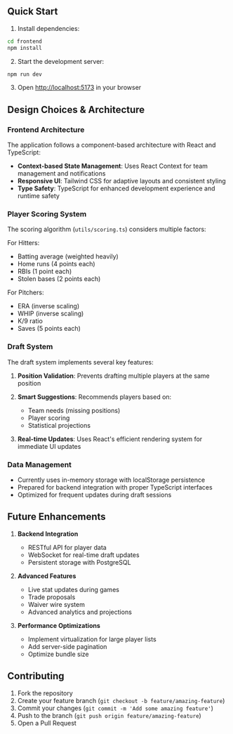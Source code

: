 ## Quick Start

1. Install dependencies:
```bash
cd frontend
npm install
```

2. Start the development server:
```bash
npm run dev
```

3. Open [http://localhost:5173](http://localhost:5173) in your browser

## Design Choices & Architecture

### Frontend Architecture

The application follows a component-based architecture with React and TypeScript:

- **Context-based State Management**: Uses React Context for team management and notifications
- **Responsive UI**: Tailwind CSS for adaptive layouts and consistent styling
- **Type Safety**: TypeScript for enhanced development experience and runtime safety

### Player Scoring System

The scoring algorithm (`utils/scoring.ts`) considers multiple factors:

For Hitters:
- Batting average (weighted heavily)
- Home runs (4 points each)
- RBIs (1 point each)
- Stolen bases (2 points each)

For Pitchers:
- ERA (inverse scaling)
- WHIP (inverse scaling)
- K/9 ratio
- Saves (5 points each)

### Draft System

The draft system implements several key features:

1. **Position Validation**: Prevents drafting multiple players at the same position
2. **Smart Suggestions**: Recommends players based on:
   - Team needs (missing positions)
   - Player scoring
   - Statistical projections

3. **Real-time Updates**: Uses React's efficient rendering system for immediate UI updates

### Data Management

- Currently uses in-memory storage with localStorage persistence
- Prepared for backend integration with proper TypeScript interfaces
- Optimized for frequent updates during draft sessions

## Future Enhancements

1. **Backend Integration**
   - RESTful API for player data
   - WebSocket for real-time draft updates
   - Persistent storage with PostgreSQL

2. **Advanced Features**
   - Live stat updates during games
   - Trade proposals
   - Waiver wire system
   - Advanced analytics and projections

3. **Performance Optimizations**
   - Implement virtualization for large player lists
   - Add server-side pagination
   - Optimize bundle size

## Contributing

1. Fork the repository
2. Create your feature branch (`git checkout -b feature/amazing-feature`)
3. Commit your changes (`git commit -m 'Add some amazing feature'`)
4. Push to the branch (`git push origin feature/amazing-feature`)
5. Open a Pull Request

